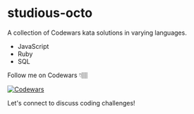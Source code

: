 # studious-octo

A collection of Codewars kata solutions in varying languages.

- JavaScript
- Ruby
- SQL

Follow me on Codewars 👇🏽

[![Codewars](https://www.codewars.com/users/lily_dev/badges/large)
](https://www.codewars.com/users/lily__dev)

Let's connect to discuss coding challenges!
